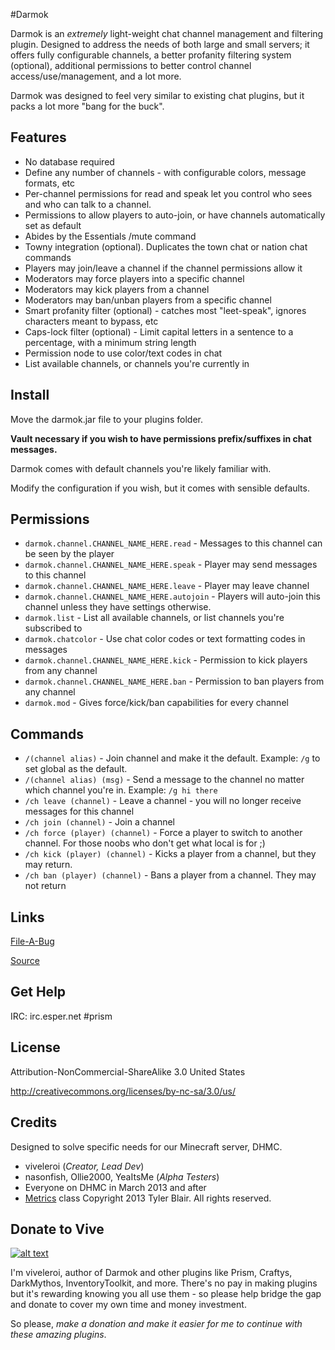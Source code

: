 #Darmok

Darmok is an *extremely* light-weight chat channel management and filtering plugin. Designed to address the needs of both large and small servers; it offers fully configurable channels, a better profanity filtering system (optional), additional permissions to better control channel access/use/management, and a lot more.

Darmok was designed to feel very similar to existing chat plugins, but it packs a lot more "bang for the buck".

## Features

- No database required
- Define any number of channels - with configurable colors, message formats, etc
- Per-channel permissions for read and speak let you control who sees and who can talk to a channel.
- Permissions to allow players to auto-join, or have channels automatically set as default
- Abides by the Essentials /mute command
- Towny integration (optional). Duplicates the town chat or nation chat commands
- Players may join/leave a channel if the channel permissions allow it
- Moderators may force players into a specific channel
- Moderators may kick players from a channel
- Moderators may ban/unban players from a specific channel
- Smart profanity filter (optional) - catches most "leet-speak", ignores characters meant to bypass, etc
- Caps-lock filter (optional) - Limit capital letters in a sentence to a percentage, with a minimum string length
- Permission node to use color/text codes in chat
- List available channels, or channels you're currently in


## Install

Move the darmok.jar file to your plugins folder.

**Vault necessary if you wish to have permissions prefix/suffixes in chat messages.**

Darmok comes with default channels you're likely familiar with.

Modify the configuration if you wish, but it comes with sensible defaults.

## Permissions

- `darmok.channel.CHANNEL_NAME_HERE.read` - Messages to this channel can be seen by the player
- `darmok.channel.CHANNEL_NAME_HERE.speak` - Player may send messages to this channel
- `darmok.channel.CHANNEL_NAME_HERE.leave` - Player may leave channel
- `darmok.channel.CHANNEL_NAME_HERE.autojoin` - Players will auto-join this channel unless they have settings otherwise.
- `darmok.list` - List all available channels, or list channels you're subscribed to
- `darmok.chatcolor` - Use chat color codes or text formatting codes in messages
- `darmok.channel.CHANNEL_NAME_HERE.kick` - Permission to kick players from any channel
- `darmok.channel.CHANNEL_NAME_HERE.ban` - Permission to ban players from any channel
- `darmok.mod` - Gives force/kick/ban capabilities for every channel


## Commands

- `/(channel alias)` - Join channel and make it the default. Example: `/g` to set global as the default.
- `/(channel alias) (msg)` - Send a message to the channel no matter which channel you're in. Example: `/g hi there`
- `/ch leave (channel)` - Leave a channel - you will no longer receive messages for this channel
- `/ch join (channel)` - Join a channel
- `/ch force (player) (channel)` - Force a player to switch to another channel. For those noobs who don't get what local is for ;)
- `/ch kick (player) (channel)` - Kicks a player from a channel, but they may return.
- `/ch ban (player) (channel)` - Bans a player from a channel. They may not return


## Links

[File-A-Bug](https://snowy-evening.com/botsko/darmok )

[Source](https://github.com/prism/Darmok )



## Get Help

IRC: irc.esper.net #prism


## License 

Attribution-NonCommercial-ShareAlike 3.0 United States

http://creativecommons.org/licenses/by-nc-sa/3.0/us/

## Credits

Designed to solve specific needs for our Minecraft server, DHMC.

- viveleroi (*Creator, Lead Dev*)
- nasonfish, Ollie2000, YeaItsMe (*Alpha Testers*)
- Everyone on DHMC in March 2013 and after
- [Metrics](http://mcstats.org) class Copyright 2013 Tyler Blair. All rights reserved.


## Donate to Vive

[![alt text][2]][1]

  [1]: https://www.paypal.com/cgi-bin/webscr?return=http%3A%2F%2Fdev.bukkit.org%2Fserver-mods%2Fprism%2F&cn=Add+special+instructions+to+the+addon+author%28s%29&business=botsko%40gmail.com&bn=PP-DonationsBF%3Abtn_donateCC_LG.gif%3ANonHosted&cancel_return=http%3A%2F%2Fdev.bukkit.org%2Fserver-mods%2Fprism%2F&lc=US&item_name=Prism+%28from+Bukkit.org%29&cmd=_donations&rm=1&no_shipping=1&currency_code=USD
  [2]: http://botsko.s3.amazonaws.com/paypal_donate.gif

I'm viveleroi, author of Darmok and other plugins like Prism, Craftys, DarkMythos, InventoryToolkit, and more. There's no pay in making plugins but it's rewarding knowing you all use them - so please help bridge the gap and donate to cover my own time and money investment.

So please, *make a donation and make it easier for me to continue with these amazing plugins*.